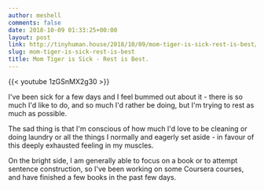 ```yaml
---
author: meshell
comments: false
date: 2018-10-09 01:33:25+00:00
layout: post
link: http://tinyhuman.house/2018/10/09/mom-tiger-is-sick-rest-is-best/
slug: mom-tiger-is-sick-rest-is-best
title: Mom Tiger is Sick - Rest is Best.
---
```


{{< youtube 1zGSnMX2g30 >}}

I've been sick for a few days and I feel bummed out about it - there is so much I'd like to do, and so much I'd rather be doing, but I'm trying to rest as much as possible.

The sad thing is that I'm conscious of how much I'd love to be cleaning or doing laundry or all the things I normally and eagerly set aside - in favour of this deeply exhausted feeling in my muscles.

On the bright side, I am generally able to focus on a book or to attempt sentence construction, so I've been working on some Coursera courses, and have finished a few books in the past few days. 
